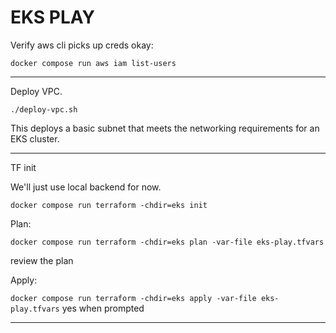 # EKS PLAY


Verify aws cli picks up creds okay:

```docker compose run aws iam list-users```

---

Deploy VPC.

```./deploy-vpc.sh```

This deploys a basic subnet that meets the networking requirements for an EKS cluster.

---

TF init

We'll just use local backend for now.

```docker compose run terraform -chdir=eks init```

Plan:

```docker compose run terraform -chdir=eks plan -var-file eks-play.tfvars```

review the plan

Apply:

```docker compose run terraform -chdir=eks apply -var-file eks-play.tfvars```
yes when prompted

---
